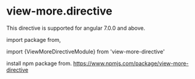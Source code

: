 # view-more.directive
This directive is supported for angular 7.0.0 and above.

import package from,

import {ViewMoreDirectiveModule} from 'view-more-directive'

install npm package from.
https://www.npmjs.com/package/view-more-directive